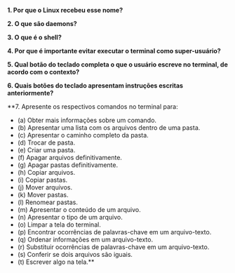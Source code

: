 **1. Por que o Linux recebeu esse nome?**

**2. O que são daemons?**

**3. O que é o shell?**

**4. Por que é importante evitar executar o terminal como super-usuário?**

**5. Qual botão do teclado completa o que o usuário escreve no terminal, de acordo com o contexto?**

**6. Quais botões do teclado apresentam instruções escritas anteriormente?**

**7. Apresente os respectivos comandos no terminal para: 

- (a) Obter mais informações sobre um comando. 
- (b) Apresentar uma lista com os arquivos dentro de uma pasta. 
- (c) Apresentar o caminho completo da pasta. 
- (d) Trocar de pasta. 
- (e) Criar uma pasta. 
- (f) Apagar arquivos definitivamente. 
- (g) Apagar pastas definitivamente. 
- (h) Copiar arquivos. 
- (i) Copiar pastas. 
- (j) Mover arquivos. 
- (k) Mover pastas. 
- (l) Renomear pastas. 
- (m) Apresentar o conteúdo de um arquivo. 
- (n) Apresentar o tipo de um arquivo. 
- (o) Limpar a tela do terminal. 
- (p) Encontrar ocorrências de palavras-chave em um arquivo-texto. 
- (q) Ordenar informações em um arquivo-texto. 
- (r) Substituir ocorrências de palavras-chave em um arquivo-texto. 
- (s) Conferir se dois arquivos são iguais. 
- (t) Escrever algo na tela.**
